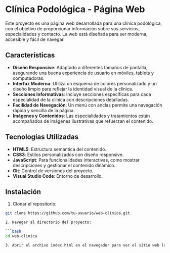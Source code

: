 # Clínica Podológica - Página Web

Este proyecto es una página web desarrollada para una clínica podológica, con el objetivo de proporcionar información sobre sus servicios, especialidades y contacto. 
La web está diseñada para ser moderna, accesible y fácil de navegar.

## Características

- **Diseño Responsive**: Adaptado a diferentes tamaños de pantalla, asegurando una buena experiencia de usuario en móviles, tablets y computadoras.
- **Interfaz Moderna**: Utiliza un esquema de colores personalizado y un diseño limpio para reflejar la identidad visual de la clínica.
- **Secciones Informativas**: Incluye secciones específicas para cada especialidad de la clínica con descripciones detalladas.
- **Facilidad de Navegación**: Un menú con anclas permite una navegación rápida y sencilla de la página.
- **Imágenes y Contenidos**: Las especialidades y tratamientos están acompañados de imágenes ilustrativas que refuerzan el contenido.

## Tecnologías Utilizadas

- **HTML5**: Estructura semántica del contenido.
- **CSS3**: Estilos personalizados con diseño responsive.
- **JavaScript**: Para funcionalidades interactivas, como mostrar descripciones y gestionar el contenido dinámico.
- **Git**: Control de versiones del proyecto.
- **Visual Studio Code**: Entorno de desarrollo.
  
## Instalación

1. Clonar el repositorio:

```bash
git clone https://github.com/tu-usuario/web-clinica.git

2. Navegar al directorio del proyecto:

```bash
cd web-clinica

3. Abrir el archivo index.html en el navegador para ver el sitio web localmente.


